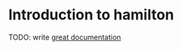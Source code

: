 # Introduction to hamilton

TODO: write [great documentation](http://jacobian.org/writing/what-to-write/)
